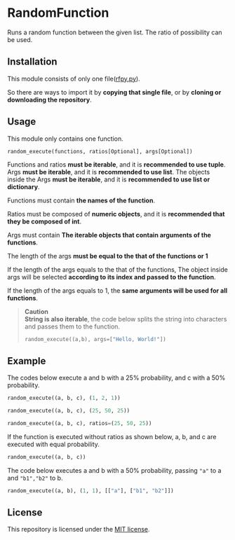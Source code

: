 # RandomFunction
Runs a random function between the given list. The ratio of possibility can be used.

## Installation
This module consists of only one file([rfpy.py](https://github.com/jym0404/RandomFunction/blob/main/rfpy.py)).

So there are ways to import it by **copying that single file**, or by **cloning or downloading the repository**.

## Usage
This module only contains one function.

    random_execute(functions, ratios[Optional], args[Optional])

Functions and ratios **must be iterable**, and it is **recommended to use tuple**.
Args **must be iterable**, and it is **recommended to use list**.
The objects inside the Args **must be iterable**, and it is **recommended to use list or dictionary**.

Functions must contain **the names of the function**.

Ratios must be composed of **numeric objects**, and it is **recommended that they be composed of int**.

Args must contain **The iterable objects that contain arguments of the functions**.

The length of the args **must be equal to the that of the functions or 1**

If the length of the args equals to the that of the functions, The object inside args will be selected **according to its index and passed to the function**.

If the length of the args equals to 1, the **same arguments will be used for all functions**.

>**Caution**<br>
>**String is also iterable**, the code below splits the string into characters and passes them to the function.
>```python
>random_execute((a,b), args=["Hello, World!"])
>```

## Example

The codes below execute a and b with a 25% probability, and c with a 50% probability.
```python
random_execute((a, b, c), (1, 2, 1))

random_execute((a, b, c), (25, 50, 25))

random_execute((a, b, c), ratios=(25, 50, 25))
```
If the function is executed without ratios as shown below, a, b, and c are executed with equal probability.
```python
random_execute((a, b, c))
```
The code below executes a and b with a 50% probability, passing `"a"` to a and `"b1","b2"` to b.
```python
random_execute((a, b), (1, 1), [["a"], ["b1", "b2"]])
```
## License
This repository is licensed under the [MIT license](https://github.com/jym0404/RandomFunction/blob/main/LICENSE).
